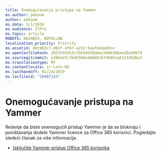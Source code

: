 ```yaml
---
title: Onemogućavanje pristupa na Yammer
ms.author: pebaum
author: pebaum
ms.date: 5/1/2018
ms.audience: ITPro
ms.topic: article
ROBOTS: NOINDEX, NOFOLLOW
localization_priority: Priority
ms.assetid: ddc083c7-d01f-4f97-a232-5eafe8abddce
ms.openlocfilehash: 2033fdd2b3cfbb9dd3da0ac5666366ee28a9d6f9
ms.sourcegitcommit: e2864efcfb493b6e46b662b746661a61232bdba7
ms.translationtype: MT
ms.contentlocale: sr-Latn-RS
ms.lasthandoff: 01/24/2019
ms.locfileid: "29487143"
---
```

# <a name="disable-access-to-yammer"></a>Onemogućavanje pristupa na Yammer

Rešenje da biste onemogućili pristup Yammer je da se blokiraju i poništavanja dodele Yammer licence za Office 365 korisnici. Pogledajte sledeći članak za više informacija.
  
- [Isključite Yammer pristup Office 365 korisnika](https://support.office.com/article/1f79bfad-f713-4143-aa5d-5584985ce53a)
    

